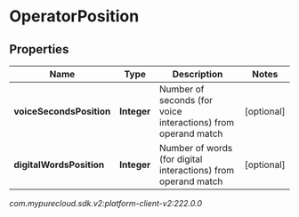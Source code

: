 # OperatorPosition


## Properties

| Name | Type | Description | Notes |
| ------------ | ------------- | ------------- | ------------- |
| **voiceSecondsPosition** | **Integer** | Number of seconds (for voice interactions) from operand match |  [optional] |
| **digitalWordsPosition** | **Integer** | Number of words (for digital interactions) from operand match |  [optional] |




_com.mypurecloud.sdk.v2:platform-client-v2:222.0.0_
